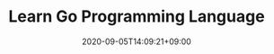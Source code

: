 ---
title: "Learn Go Programming Language"
description: "Learn Go Programming Language"
date: 2020-09-05T14:09:21+09:00
draft: false
link: "Learn"
collapsible: true
weight: 1
---